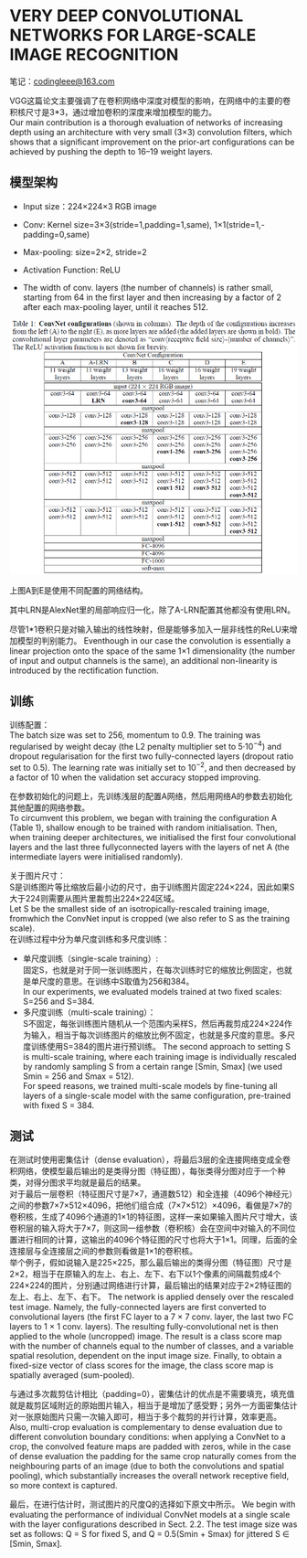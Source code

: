 # VERY DEEP CONVOLUTIONAL NETWORKS FOR LARGE-SCALE IMAGE RECOGNITION

笔记：codingleee@163.com

VGG这篇论文主要强调了在卷积网络中深度对模型的影响，在网络中的主要的卷积核尺寸是3*3，通过增加卷积的深度来增加模型的能力。  
Our main contribution is a thorough evaluation of networks of increasing depth using an architecture with very small (3×3) convolution filters, which shows that a significant improvement on the prior-art configurations can be achieved by pushing the depth to 16–19 weight layers.

## 模型架构
- Input size：224×224×3 RGB image 
   
- Conv: Kernel size=3×3(stride=1,padding=1,same), 1×1(stride=1,- padding=0,same)  
  
- Max-pooling: size=2×2, stride=2 
 
- Activation Function: ReLU
  
- The width of conv. layers (the number of channels) is rather small, starting from 64 in the first layer and then increasing by a factor of 2 after each max-pooling layer, until it reaches 512.

![net config](./config.png)

上图A到E是使用不同配置的网络结构。

其中LRN是AlexNet里的局部响应归一化，除了A-LRN配置其他都没有使用LRN。

尽管1*1卷积只是对输入输出的线性映射，但是能够多加入一层非线性的ReLU来增加模型的判别能力。
Eventhough in our case the convolution is essentially a linear projection onto the space of the same 1×1 dimensionality (the number of input and output channels is the same), an additional non-linearity is introduced by the rectification function.

## 训练
训练配置：  
The batch size was set to 256, momentum to 0.9. The training was regularised by weight decay (the L2 penalty multiplier set to 5·10<sup>−4</sup>) and dropout regularisation for the first two fully-connected layers (dropout ratio set to 0.5). The learning rate was initially set to 10<sup>−2</sup>, and then decreased by a factor of 10 when the validation set accuracy stopped improving.  

在参数初始化的问题上，先训练浅层的配置A网络，然后用网络A的参数去初始化其他配置的网络参数。  
To circumvent this problem, we began with training the configuration A (Table 1), shallow enough to be trained with random initialisation. Then, when training deeper architectures, we initialised the first four convolutional layers and the last three fullyconnected layers with the layers of net A (the intermediate layers were initialised randomly).

关于图片尺寸：  
S是训练图片等比缩放后最小边的尺寸，由于训练图片固定224×224，因此如果S大于224则需要从图片里裁剪出224×224区域。  
Let S be the smallest side of an isotropically-rescaled training image, fromwhich the ConvNet input is cropped (we also refer to S as the training scale).  
在训练过程中分为单尺度训练和多尺度训练：  
- 单尺度训练（single-scale training）:  
  固定S，也就是对于同一张训练图片，在每次训练时它的缩放比例固定，也就是单尺度的意思。在训练中S取值为256和384。  
  In our experiments, we evaluated models trained at two fixed scales: S=256 and S=384.
- 多尺度训练（multi-scale training）：  
  S不固定，每张训练图片随机从一个范围内采样S，然后再裁剪成224×224作为输入，相当于每次训练图片的缩放比例不固定，也就是多尺度的意思。多尺度训练使用S=384的图片进行预训练。
  The second approach to setting S is multi-scale training, where each training image is individually rescaled by randomly sampling S from a certain range [Smin, Smax] (we used Smin = 256 and Smax = 512).   
  For speed reasons, we trained multi-scale models by fine-tuning all layers of a single-scale model with the same configuration, pre-trained with fixed S = 384.

## 测试
在测试时使用密集估计（dense evaluation），将最后3层的全连接网络变成全卷积网络，使模型最后输出的是类得分图（特征图），每张类得分图对应于一个种类，对得分图求平均就是最后的结果。  
对于最后一层卷积（特征图尺寸是7×7，通道数512）和全连接（4096个神经元）之间的参数7×7×512×4096，把他们组合成（7×7×512）×4096，看做是7×7的卷积核，生成了4096个通道的1×1的特征图，这样一来如果输入图片尺寸增大，该卷积层的输入将大于7×7，则这同一组参数（卷积核）会在空间中对输入的不同位置进行相同的计算，这输出的4096个特征图的尺寸也将大于1×1。同理，后面的全连接层与全连接层之间的参数则看做是1×1的卷积核。  
举个例子，假如说输入是225×225，那么最后输出的类得分图（特征图）尺寸是2×2，相当于在原输入的左上、右上、左下、右下以1个像素的间隔裁剪成4个224×224的图片，分别通过网络进行计算，最后输出的结果对应于2×2特征图的左上、右上、左下、右下。
The network is applied densely over the rescaled test image. Namely, the fully-connected layers are first converted to convolutional layers (the first FC layer to a 7 × 7 conv. layer, the last two FC layers to 1 × 1 conv. layers). The resulting fully-convolutional net is then applied to the whole (uncropped) image. The result is a class score map with the number of channels equal to the number of classes, and a variable spatial resolution, dependent on the input image size. Finally, to obtain a fixed-size vector of class scores for the image, the class score map is spatially averaged (sum-pooled).

与通过多次裁剪估计相比（padding=0），密集估计的优点是不需要填充，填充值就是裁剪区域附近的原始图片输入，相当于是增加了感受野；另外一方面密集估计对一张原始图片只需一次输入即可，相当于多个裁剪的并行计算，效率更高。
Also, multi-crop evaluation is complementary to dense evaluation due to different convolution boundary conditions: when applying a ConvNet to a crop, the convolved feature maps are padded with zeros, while in the case of dense evaluation the padding for the same crop naturally comes from the neighbouring parts of an image (due to both the convolutions and spatial pooling), which substantially increases the overall network receptive field, so more context is captured.

最后，在进行估计时，测试图片的尺度Q的选择如下原文中所示。
We begin with evaluating the performance of individual ConvNet models at a single scale with the layer configurations described in Sect. 2.2. The test image size was set as follows: Q = S for fixed S, and Q = 0.5(Smin + Smax) for jittered S ∈ [Smin, Smax].












